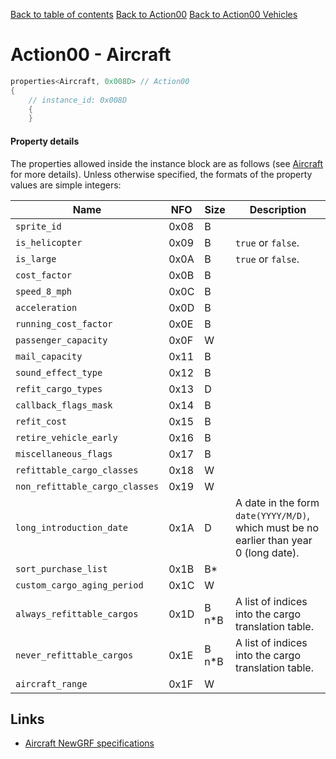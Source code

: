 [Back to table of contents](../index.md)
[Back to Action00](../actions/action00.md)
[Back to Action00 Vehicles](../actions/action00_vehicles.md)

# Action00 - Aircraft

```c++
properties<Aircraft, 0x008D> // Action00
{
    // instance_id: 0x008D
    {
    }
```

#### Property details

The properties allowed inside the instance block are as follows (see [Aircraft](https://newgrf-specs.tt-wiki.net/wiki/Action0/Vehicles/Planes) for more details). Unless otherwise specified, the formats of the property values are simple integers:

| Name | NFO | Size | Description |
|-|-|-|-|
| `sprite_id`                    | 0x08 | B     |  |
| `is_helicopter`                | 0x09 | B     | `true` or `false`. |
| `is_large`                     | 0x0A | B     | `true` or `false`. |
| `cost_factor`                  | 0x0B | B     |  |
| `speed_8_mph`                  | 0x0C | B     |  |
| `acceleration`                 | 0x0D | B     |  |
| `running_cost_factor`          | 0x0E | B     |  |
| `passenger_capacity`           | 0x0F | W     |  |
| `mail_capacity`                | 0x11 | B     |  |
| `sound_effect_type`            | 0x12 | B     |  |
| `refit_cargo_types`            | 0x13 | D     |  |
| `callback_flags_mask`          | 0x14 | B     |  |
| `refit_cost`                   | 0x15 | B     |  |
| `retire_vehicle_early`         | 0x16 | B     |  |
| `miscellaneous_flags`          | 0x17 | B     |  |
| `refittable_cargo_classes`     | 0x18 | W     |  |
| `non_refittable_cargo_classes` | 0x19 | W     |  |
| `long_introduction_date`       | 0x1A | D     | A date in the form `date(YYYY/M/D)`, which must be no earlier than year 0 (long date). |
| `sort_purchase_list`           | 0x1B | B*    |  |
| `custom_cargo_aging_period`    | 0x1C | W     |  |
| `always_refittable_cargos`     | 0x1D | B n*B | A list of indices into the cargo translation table. |
| `never_refittable_cargos`      | 0x1E | B n*B | A list of indices into the cargo translation table. |
| `aircraft_range`               | 0x1F | W     |  |

## Links

- [Aircraft NewGRF specifications](https://newgrf-specs.tt-wiki.net/wiki/Action0/Vehicles/Planes )          
